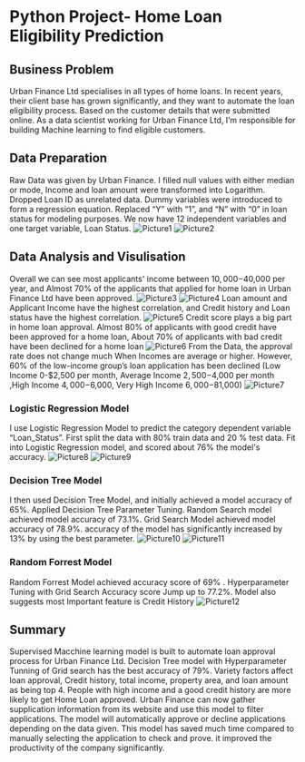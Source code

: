 # Python Project- Home Loan Eligibility Prediction
## Business Problem 
Urban Finance Ltd specialises in all types of home loans. In recent years, their client base has grown significantly, and they want to automate the loan eligibility process. Based on the customer details that were submitted online. As a data scientist working for Urban Finance Ltd, I’m responsible for building Machine learning to find eligible customers.
## Data Preparation
Raw Data was given by Urban Finance. I filled null values with either median or mode, Income and loan amount were transformed into Logarithm. Dropped Loan ID as unrelated data. Dummy variables were introduced to form a regression equation. Replaced “Y” with “1”, and “N” with “0” in loan status for modeling purposes. We now have 12 independent variables and one target variable, Loan Status. 
![Picture1](https://github.com/dandai509/Python-Project-Supervised-Machine-Learning/assets/106848444/f04bbe01-b1de-444e-8212-2c6d77b4cb85)
![Picture2](https://github.com/dandai509/Python-Project-Supervised-Machine-Learning/assets/106848444/9b75314c-e406-452e-9f4d-479c50cd27fd)
## Data Analysis and Visulisation 
Overall we can see most applicants' income between $10,000-$40,000 per year, and Almost 70% of the applicants that applied for home loan in Urban Finance Ltd have been approved.
![Picture3](https://github.com/dandai509/Python-Project-Supervised-Machine-Learning/assets/106848444/9d53c2d4-7f23-480a-9009-a548b0e326e9)
![Picture4](https://github.com/dandai509/Python-Project-Supervised-Machine-Learning/assets/106848444/fb540773-6f90-4e5c-9837-ac626b954c75)
Loan amount and Applicant Income have the highest correlation, and Credit history and Loan status have the highest correlation. 
![Picture5](https://github.com/dandai509/Python-Project-Supervised-Machine-Learning/assets/106848444/70ebe396-6daf-47a1-a8ca-361cc6f84f82)
Credit score plays a big part in home loan approval. Almost 80% of applicants with good credit have been approved for a home loan, About 70% of applicants with bad credit have been declined for a home loan
![Picture6](https://github.com/dandai509/Python-Project-Supervised-Machine-Learning/assets/106848444/dd9ccd3b-43aa-4c54-875f-171d397f6712)
From the Data, the approval rate does not change much When Incomes are average or higher. However, 60% of the low-income group’s loan application has been declined 
(Low Income 0-$2,500 per month, Average Income $2,500-$4,000 per month ,High Income $4,000-$6,000, Very High Income $6,000-$81,000)
![Picture7](https://github.com/dandai509/Python-Project-Supervised-Machine-Learning/assets/106848444/00c5bb65-07b9-4a58-a64f-700eb98707d3)
### Logistic Regression Model
I use Logistic Regression Model to predict the category dependent variable “Loan_Status”. First split the data with 80% train data and 20 % test data. Fit into Logistic Regression model, and scored about 76% the model's accuracy. 
![Picture8](https://github.com/dandai509/Python-Project-Supervised-Machine-Learning/assets/106848444/cd544d5a-5b47-48c7-b50a-ba6496222ec4)
![Picture9](https://github.com/dandai509/Python-Project-Supervised-Machine-Learning/assets/106848444/5ed34d31-31c1-452f-8afc-6debfcca6938)
### Decision Tree Model 
I then used Decision Tree Model, and initially achieved a model accuracy of 65%. Applied Decision Tree Parameter Tuning. Random Search model achieved model accuracy of 73.1%. Grid Search Model achieved model accuracy of 78.9%. accuracy of the model has significantly increased by 13% by using the best parameter.
![Picture10](https://github.com/dandai509/Python-Project-Supervised-Machine-Learning/assets/106848444/264a059d-e4a1-41b5-ae0f-ac39cb4a9c46)
![Picture11](https://github.com/dandai509/Python-Project-Supervised-Machine-Learning/assets/106848444/041837ab-e657-4ad3-8a15-3ca83d03f3c2)
### Random Forrest Model
Random Forrest Model achieved accuracy score of 69% . Hyperparameter Tuning with Grid Search Accuracy score Jump up to 77.2%. Model also suggests most Important feature is Credit History
![Picture12](https://github.com/dandai509/Python-Project-Supervised-Machine-Learning/assets/106848444/afae8612-d1ff-40b8-bbab-15ae8596cfa7)
## Summary
Supervised Macchine learning model is built to automate loan approval process for Urban Finance Ltd. Decision Tree model with Hyperparameter Tunning of Grid search has the best accuracy of 79%. Variety factors affect loan approval, Credit history, total income,  property area, and loan amount as being top 4. People with high income and a good credit history are more likely to get Home Loan approved.
Urban Finance can now gather supplication information from its website and use this model to filter applications. The model will automatically approve or decline applications depending on the data given. This model has saved much time compared to manually selecting the application to check and prove. it improved the productivity of the company significantly.






